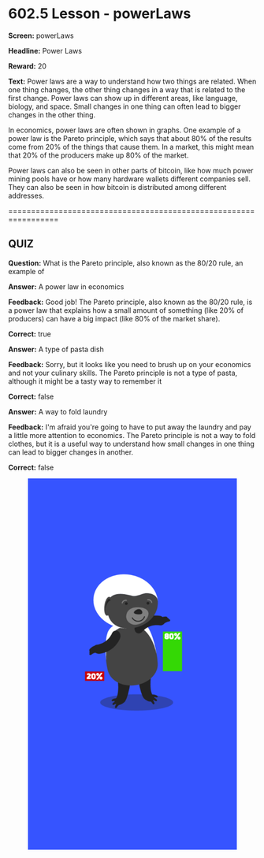 # 602.5 Lesson - powerLaws

**Screen:** powerLaws

**Headline:** Power Laws

**Reward:** 20

**Text:** Power laws are a way to understand how two things are related. When one thing changes, the other thing changes in a way that is related to the first change. Power laws can show up in different areas, like language, biology, and space. Small changes in one thing can often lead to bigger changes in the other thing.

In economics, power laws are often shown in graphs. One example of a power law is the Pareto principle, which says that about 80% of the results come from 20% of the things that cause them. In a market, this might mean that 20% of the producers make up 80% of the market.

Power laws can also be seen in other parts of bitcoin, like how much power mining pools have or how many hardware wallets different companies sell. They can also be seen in how bitcoin is distributed among different addresses.


=================================================================

## QUIZ

**Question:** What is the Pareto principle, also known as the 80/20 rule, an example of


**Answer:** A power law in economics

**Feedback:** Good job! The Pareto principle, also known as the 80/20 rule, is a power law that explains how a small amount of something (like 20% of producers) can have a big impact (like 80% of the market share).

**Correct:** true

**Answer:** A type of pasta dish

**Feedback:** Sorry, but it looks like you need to brush up on your economics and not your culinary skills. The Pareto principle is not a type of pasta, although it might be a tasty way to remember it

**Correct:** false

**Answer:** A way to fold laundry

**Feedback:** I&#x27;m afraid you&#x27;re going to have to put away the laundry and pay a little more attention to economics. The Pareto principle is not a way to fold clothes, but it is a useful way to understand how small changes in one thing can lead to bigger changes in another.

**Correct:** false


<figure><img src="../.gitbook/assets/602-05.png" alt=""><figcaption></figcaption></figure>

